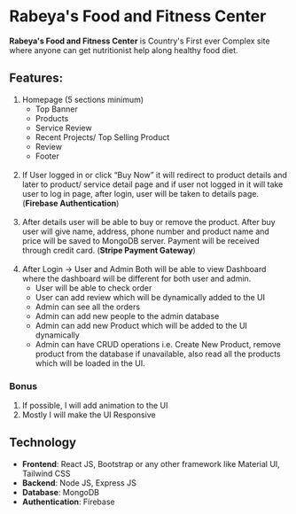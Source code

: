 # Rabeya's Food and Fitness Center

**Rabeya's Food and Fitness Center** is Country's First ever Complex site where anyone can get nutritionist help along healthy food diet.


## Features:

<ol>
      <li>Homepage (5 sections minimum)
            <ul>
                  <li>Top Banner</li>
                  <li>Products</li>
                  <li>Service Review</li>
                  <li>Recent Projects/ Top Selling Product</li>
                  <li>Review</li>
                  <li>Footer</li>
            </ul>
      </li>
      <br>
      <li>
            If User logged in or click “Buy Now” it will redirect to product details and later to product/ service detail page and if user not logged in it will take user to log in page, after login, user will be taken to details page. (<b>Firebase Authentication</b>)
      </li>
      <br>
      <li>
            After details user will be able to buy or remove the product. After buy user will give name, address, phone number and product name and price will be saved to MongoDB server. Payment will be received through credit card. (<b>Stripe Payment Gateway</b>)
      </li>
      <br>
      <li>
            After Login -> User and Admin Both will be able to view Dashboard where the dashboard will be different for both user and admin.
            <ul>
                  <li>
                        User will be able to check order
                  </li>
                   <li>
                        User can add review which will be dynamically added to the UI
                  </li>
                   <li>
                        Admin can see all the orders
                  </li>
                   <li>
                        Admin can add new people to the admin database
                  </li>
                   <li>
                        Admin can add new Product which will be added to the UI dynamically
                  </li>
                   <li>
                        Admin can have CRUD operations i.e. Create New Product, remove product from the database if unavailable, also read all the products which will be loaded in the UI.
                  </li>
            </ul>
      </li>
</ol>


### Bonus

<ol>
      <li>If possible, I will add animation to the UI</li>
      <li>Mostly I will make the UI Responsive</li>
</ol>


## Technology

<ul>
      <li><b>Frontend</b>: React JS, Bootstrap or any other framework like Material UI, Tailwind CSS</li>
      <li><b>Backend</b>: Node JS, Express JS</li>
      <li><b>Database</b>: MongoDB</li>
      <li><b>Authentication</b>: Firebase</li>
</ul>